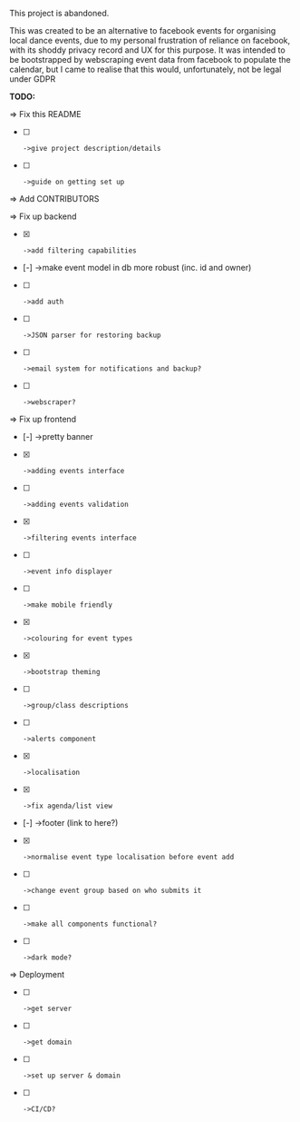 This project is abandoned.

This was created to be an alternative to facebook events for organising local dance events, due to my personal frustration of reliance on facebook, with its shoddy privacy record and UX for this purpose. It was intended to be bootstrapped by webscraping event data from facebook to populate the calendar, but I came to realise that this would, unfortunately, not be legal under GDPR

**TODO:**

=> Fix this README
* [ ]     ->give project description/details
* [ ]     ->guide on getting set up



=> Add CONTRIBUTORS


=> Fix up backend
* [x]     ->add filtering capabilities
* [-]     ->make event model in db more robust (inc. id and owner)
* [ ]     ->add auth
* [ ]     ->JSON parser for restoring backup
* [ ]     ->email system for notifications and backup?
* [ ]     ->webscraper?



=> Fix up frontend
* [-]     ->pretty banner
* [x]     ->adding events interface
* [ ]     ->adding events validation
* [x]     ->filtering events interface
* [ ]     ->event info displayer
* [ ]     ->make mobile friendly
* [x]     ->colouring for event types
* [x]     ->bootstrap theming
* [ ]     ->group/class descriptions
* [ ]     ->alerts component
* [x]     ->localisation
* [x]     ->fix agenda/list view
* [-]     ->footer (link to here?)
* [x]     ->normalise event type localisation before event add
* [ ]     ->change event group based on who submits it
* [ ]     ->make all components functional?
* [ ]     ->dark mode?



=> Deployment
* [ ]     ->get server
* [ ]     ->get domain
* [ ]     ->set up server & domain
* [ ]     ->CI/CD?
